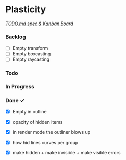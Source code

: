 # Plasticity

<em>[TODO.md spec & Kanban Board](https://bit.ly/3fCwKfM)</em>

### Backlog

- [ ] Empty transform  
- [ ] Empty boxcasting  
- [ ] Empty raycasting  

### Todo


### In Progress


### Done ✓

- [x] Empty in outline  
- [x] opacity of hidden items  
- [x] in render mode the outliner blows up  
- [x] how hid lines curves per group  
- [x] make hidden + make invisible + make visible errors  

